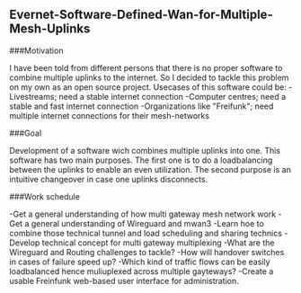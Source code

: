 ## Evernet-Software-Defined-Wan-for-Multiple-Mesh-Uplinks

###Motivation

I have been told from different persons that there is no proper software to combine multiple uplinks to the internet.
So I decided to tackle this problem on my own as an open source project.
Usecases of this software could be:
-Livestreams; need a stable internet connection
-Computer centres; need a stable and fast internet connection
-Organizations like "Freifunk"; need multiple internet connections for their mesh-networks

###Goal

Development of a software wich combines multiple uplinks into one.
This software has two main purposes. The first one is to do a loadbalancing between the uplinks to enable an even utilization.
The second purpose is an intuitive changeover in case one uplinks disconnects.

###Work schedule

-Get a general understanding of how multi gateway mesh network work
-Get a general understanding of Wireguard and mwan3
-Learn hoe to combine those technical tunnel and load scheduling and sharing technics
-Develop technical concept for multi gateway multiplexing
  -What are the Wireguard and Routing challenges to tackle?
  -How will handover switches in cases of failure speed up?
  -Which kind of traffic flows can be easily loadbalanced hence muliuplexed across multiple gayteways?
-Create a usable Freinfunk web-based user interface for administration.
